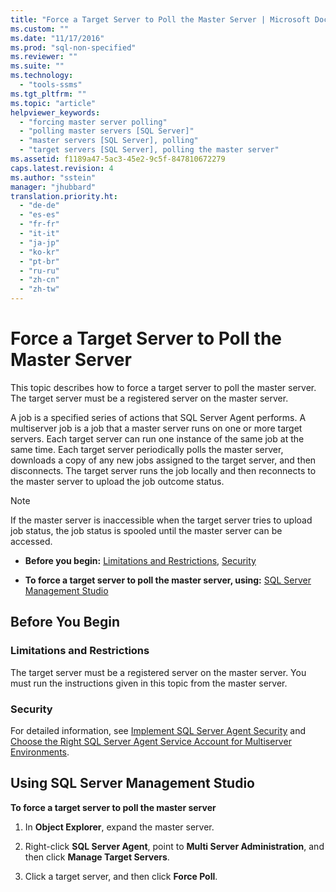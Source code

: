 ```yaml
---
title: "Force a Target Server to Poll the Master Server | Microsoft Docs"
ms.custom: ""
ms.date: "11/17/2016"
ms.prod: "sql-non-specified"
ms.reviewer: ""
ms.suite: ""
ms.technology: 
  - "tools-ssms"
ms.tgt_pltfrm: ""
ms.topic: "article"
helpviewer_keywords: 
  - "forcing master server polling"
  - "polling master servers [SQL Server]"
  - "master servers [SQL Server], polling"
  - "target servers [SQL Server], polling the master server"
ms.assetid: f1189a47-5ac3-45e2-9c5f-847810672279
caps.latest.revision: 4
ms.author: "sstein"
manager: "jhubbard"
translation.priority.ht: 
  - "de-de"
  - "es-es"
  - "fr-fr"
  - "it-it"
  - "ja-jp"
  - "ko-kr"
  - "pt-br"
  - "ru-ru"
  - "zh-cn"
  - "zh-tw"
---
```

# Force a Target Server to Poll the Master Server
This topic describes how to force a target server to poll the master server. The target server must be a registered server on the master server.  
  
A job is a specified series of actions that SQL Server Agent performs. A multiserver job is a job that a master server runs on one or more target servers. Each target server can run one instance of the same job at the same time. Each target server periodically polls the master server, downloads a copy of any new jobs assigned to the target server, and then disconnects. The target server runs the job locally and then reconnects to the master server to upload the job outcome status.  
  
> [!NOTE]  
> If the master server is inaccessible when the target server tries to upload job status, the job status is spooled until the master server can be accessed.  
  
-   **Before you begin:**  [Limitations and Restrictions](#Restrictions), [Security](#Security)  
  
-   **To force a target server to poll the master server, using:** [SQL Server Management Studio](#SSMS)  
  
## <a name="BeforeYouBegin"></a>Before You Begin  
  
### <a name="Restrictions"></a>Limitations and Restrictions  
The target server must be a registered server on the master server. You must run the instructions given in this topic from the master server.  
  
### <a name="Security"></a>Security  
For detailed information, see [Implement SQL Server Agent Security](../ssms/implement-sql-server-agent-security.md) and [Choose the Right SQL Server Agent Service Account for Multiserver Environments](../ssms/choose-the-right-sql-server-agent-service-account-for-multiserver-environments.md).  
  
## <a name="SSMS"></a>Using SQL Server Management Studio  
**To force a target server to poll the master server**  
  
1.  In **Object Explorer**, expand the master server.  
  
2.  Right-click **SQL Server Agent**, point to **Multi Server Administration**, and then click **Manage Target Servers**.  
  
3.  Click a target server, and then click **Force Poll**.  
  
